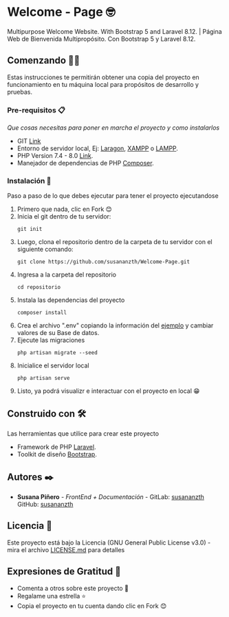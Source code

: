 # Welcome - Page 🤓

Multipurpose Welcome Website. With Bootstrap 5 and Laravel 8.12. | Página Web de Bienvenida Multipropósito. Con Bootstrap 5 y Laravel 8.12.

## Comenzando 💪🚀

Estas instrucciones te permitirán obtener una copia del proyecto en funcionamiento en tu máquina local para propósitos de desarrollo y pruebas.

### Pre-requisitos 📋

_Que cosas necesitas para poner en marcha el proyecto y como instalarlos_

* GIT [Link](https://git-scm.com/downloads)
* Entorno de servidor local, Ej: [Laragon](https://laragon.org/download/), [XAMPP](https://www.apachefriends.org/es/index.html) o [LAMPP](https://bitnami.com/stack/lamp/installer).
* PHP Version 7.4 - 8.0 [Link](https://www.php.net/downloads.php).
* Manejador de dependencias de PHP [Composer](https://getcomposer.org/download/).

### Instalación 🔧

Paso a paso de lo que debes ejecutar para tener el proyecto ejecutandose

 1. Primero que nada, clic en Fork 😊
 2. Inicia el git dentro de tu servidor:
    ```
    git init
    ```
 3. Luego, clona el repositorio dentro de la carpeta de tu servidor con el siguiente comando:
    ```
    git clone https://github.com/susananzth/Welcome-Page.git
    ```
 4. Ingresa a la carpeta del repositorio
    ```
    cd repositorio
    ```
 5. Instala las dependencias del proyecto
    ```
    composer install
    ```
 5. Crea el archivo ".env" copiando la información del [ejemplo](https://github.com/susananzth/) y cambiar valores de su Base de datos.
 6. Ejecute las migraciones
    ```
    php artisan migrate --seed
    ```
 7. Inicialice el servidor local
    ```
    php artisan serve
    ```
 8. Listo, ya podrá visualizr e interactuar con el proyecto en local  😁

## Construido con 🛠️

Las herramientas que utilice para crear este proyecto

* Framework de PHP [Laravel](https://laravel.com/docs/8.x).
* Toolkit de diseño [Bootstrap](https://getbootstrap.com/docs/5.0/getting-started/introduction/).

## Autores ✒️

* **Susana Piñero** - *FrontEnd + Documentación* - GitLab: [susananzth](https://gitlab.com/susananzth) GitHub: [susananzth](https://github.com/susananzth)

## Licencia 📄

Este proyecto está bajo la Licencia (GNU General Public License v3.0) - mira el archivo [LICENSE.md](https://github.com/susananzth/Welcome-Page/blob/main/LICENSE.md) para detalles

## Expresiones de Gratitud 🎁

* Comenta a otros sobre este proyecto 📢
* Regalame una estrella ⭐
* Copia el proyecto en tu cuenta dando clic en Fork 😊